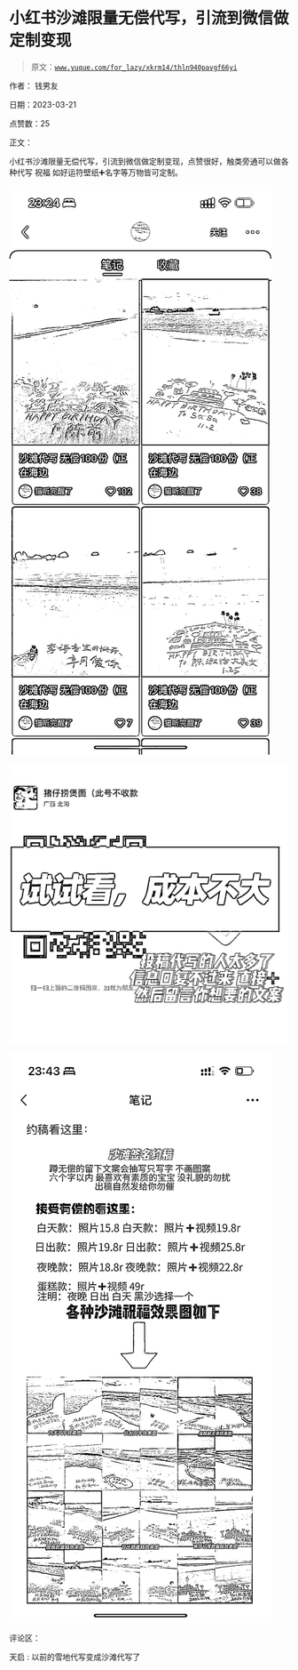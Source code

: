 # 小红书沙滩限量无偿代写，引流到微信做定制变现

> 原文：[`www.yuque.com/for_lazy/xkrm14/thln940pavgf66yi`](https://www.yuque.com/for_lazy/xkrm14/thln940pavgf66yi)

作者： 钱男友

日期：2023-03-21

点赞数：25

正文：

小红书沙滩限量无偿代写，引流到微信做定制变现，点赞很好，触类旁通可以做各种代写 祝福 如好运符壁纸➕名字等万物皆可定制。

![](img/750a74da0c2b9cd114e2a4a9b4358c22.png)  

![](img/2eff3141e94c843307e2657655784c2e.png)  

![](img/38df5eafa57dd3eed2e8b91273a412e3.png)  

评论区：

天启 : 以前的雪地代写变成沙滩代写了



